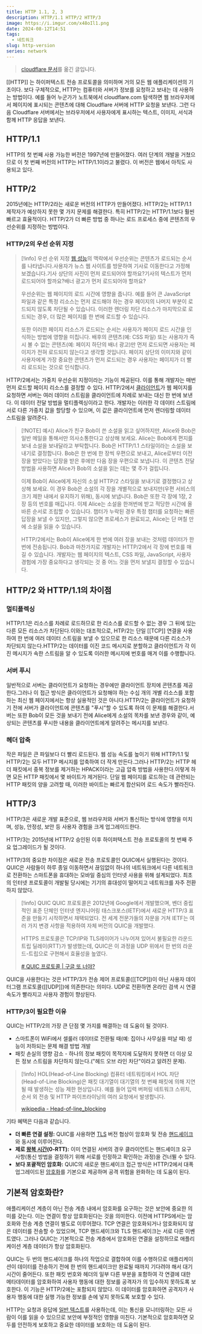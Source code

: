```yaml
---
title: HTTP 1.1, 2, 3
description: HTTP/1.1 HTTP/2 HTTP/3
image: https://i.imgur.com/x48oIl1.png
date: 2024-08-12T14:51
tags:
  - 네트워크
slug: http-version
series: network
---
```


> [cloudflare 문서](https://www.cloudflare.com/ko-kr/learning/performance/http2-vs-http1.1/)를 옮긴 글입니다.

[[HTTP]] 는 하이퍼텍스트 전송 프로토콜을 의미하며 거의 모든 웹 애플리케이션의 기초이다. 보다 구체적으로, HTTP는 컴퓨터와 서버가 정보를 요청하고 보내는 데 사용하는 방법이다. 예를 들어 누군가가 노트북에서 cloudflare.com 탐색하면 웹 브라우저에서 페이지에 표시되는 콘텐츠에 대해 Cloudflare 서버에 HTTP 요청을 보낸다. 그런 다음 Cloudflare 서버에서는 브라우저에서 사용자에게 표시하는 텍스트, 이미지, 서식과 함께 HTTP 응답을 보낸다.

## HTTP/1.1

HTTP의 첫 번째 사용 가능한 버전은 1997년에 만들어졌다. 여러 단계의 개발을 거쳤으므로 이 첫 번째 버전의 HTTP는 HTTP/1.1이라고 불렸다. 이 버전은 웹에서 아직도 사용되고 있다.

## HTTP/2

2015년에는 HTTP/2라는 새로운 버전의 HTTP가 만들어졌다. HTTP/2는 HTTP/1.1 제작자가 예상하지 못한 몇 가지 문제를 해결한다. 특히 HTTP/2는 HTTP/1.1보다 훨씬 빠르고 효율적이다. HTTP/2가 더 빠른 방법 중 하나는 로드 프로세스 중에 콘텐츠의 우선순위를 지정하는 방법이다.

### HTTP/2의 우선 순위 지정

> [!info] 우선 순위 지정
> [웹 성능](https://www.cloudflare.com/learning/performance/why-site-speed-matters/)의 맥락에서 우선순위는 콘텐츠가 로드되는 순서를 나타냅니다.사용자가 뉴스 웹 사이트를 방문하여 기사로 이동한다고 가정해 보겠습니다.기사 상단의 사진이 먼저 로드되어야 할까요?기사의 텍스트가 먼저 로드되어야 할까요?배너 광고가 먼저 로드되어야 할까요?
>
> 우선순위는 웹 페이지의 로드 시간에 영향을 줍니다. 예를 들어 큰 JavaScript 파일과 같은 특정 리소스는 먼저 로드해야 하는 경우 페이지의 나머지 부분이 로드되지 않도록 차단될 수 있습니다. 이러한 렌더링 차단 리소스가 마지막으로 로드되는 경우, 더 많은 페이지를 한 번에 로드할 수 있습니다.
>
> 또한 이러한 페이지 리소스가 로드되는 순서는 사용자가 페이지 로드 시간을 인식하는 방법에 영향을 미칩니다. 배후의 콘텐츠(예: CSS 파일) 또는 사용자가 즉시 볼 수 없는 콘텐츠(예: 페이지 하단의 배너 광고)만 먼저 로드되면 사용자는 페이지가 전혀 로드되지 않는다고 생각할 것입니다. 페이지 상단의 이미지와 같이 사용자에게 가장 중요한 콘텐츠가 먼저 로드되는 경우 사용자는 페이지가 더 빨리 로드되는 것으로 인식합니다.

HTTP/2에서는 가중치 우선순위 지정이라는 기능이 제공된다. 이를 통해 개발자는 매번 먼저 로드할 페이지 리소스를 결정할 수 있다. HTTP/2에서 [클라이언트](https://www.cloudflare.com/learning/serverless/glossary/client-side-vs-server-side/)가 웹 페이지를 요청하면 서버는 여러 데이터 스트림을 클라이언트에 차례로 보내는 대신 한 번에 보낸다. 이 데이터 전달 방법을 멀티플렉싱이라고 한다. 개발자는 이러한 각 데이터 스트림에 서로 다른 가중치 값을 할당할 수 있으며, 이 값은 클라이언트에 먼저 렌더링할 데이터 스트림을 알려준다.

> [!NOTE] 예시)
> Alice가 친구 Bob이 쓴 소설을 읽고 싶어하지만, Alice와 Bob은 일반 메일을 통해서만 의사소통한다고 상상해 보세요. Alice는 Bob에게 편지를 보내 소설을 보내달라고 부탁합니다. Bob은 HTTP/1.1 스타일이라는 소설을 보내기로 결정합니다. Bob은 한 번에 한 장씩 우편으로 보내고, Alice로부터 이전 장을 받았다는 답장을 받은 후에만 다음 장을 우편으로 보냅니다. 이 콘텐츠 전달 방법을 사용하면 Alice가 Bob의 소설을 읽는 데는 몇 주가 걸립니다.
>
> 이제 Bob이 Alice에게 자신의 소설 HTTP/2 스타일을 보내기로 결정했다고 상상해 보세요. 이 경우 Bob은 소설의 각 장을 개별적으로 보내지만(우편 서비스의 크기 제한 내에서 유지하기 위해), 동시에 보냅니다. Bob은 또한 각 장에 1장, 2장 등의 번호를 매깁니다. 이제 Alice는 소설을 한꺼번에 받고 적당한 시간에 올바른 순서로 조립할 수 있습니다. 챕터가 누락된 경우 특정 챕터를 요청하는 빠른 답장을 보낼 수 있지만, 그렇지 않으면 프로세스가 완료되고, Alice는 단 며칠 만에 소설을 읽을 수 있습니다.
>
> HTTP/2에서는 Bob이 Alice에게 한 번에 여러 장을 보내는 것처럼 데이터가 한 번에 전송됩니다. Bob과 마찬가지로 개발자는 HTTP/2에서 각 장에 번호를 매길 수 있습니다. 개발자는 웹 페이지의 텍스트, CSS 파일, JavaScript, 사용자 경험에 가장 중요하다고 생각되는 것 중 어느 것을 먼저 보낼지 결정할 수 있습니다.

## HTTP/2 와 HTTP/1.1의 차이점

### 멀티플렉싱

HTTP/1.1은 리소스를 차례로 로드하므로 한 리소스를 로드할 수 없는 경우 그 뒤에 있는 다른 모든 리소스가 차단된다.이와는 대조적으로, HTP/2는 단일 [[TCP]] 연결을 사용하여 한 번에 여러 데이터 스트림을 보낼 수 있으므로 한 리소스 때문에 다른 리소스가 차단되지 않는다.HTTP/2는 데이터를 이진 코드 메시지로 분할하고 클라이언트가 각 이진 메시지가 속한 스트림을 알 수 있도록 이러한 메시지에 번호를 매겨 이를 수행합니다.

### 서버 푸시

일반적으로 서버는 클라이언트가 요청하는 경우에만 클라이언트 장치에 콘텐츠를 제공한다.그러나 이 접근 방식은 클라이언트가 요청해야 하는 수십 개의 개별 리소스를 포함하는 최신 웹 페이지에서는 항상 실용적인 것은 아니다.HTTP/2는 클라이언트가 요청하기 전에 서버가 클라이언트에 콘텐츠를 "푸시"할 수 있도록 하여 이 문제를 해결한다.서버는 또한 Bob이 모든 것을 보내기 전에 Alice에게 소설의 목차를 보낸 경우와 같이, 예상되는 콘텐츠를 푸시한 내용을 클라이언트에게 알려주는 메시지를 보낸다.

### 헤더 압축

작은 파일은 큰 파일보다 더 빨리 로드된다. 웹 성능 속도를 높이기 위해 HTTP/1.1 및 HTTP/2는 모두 HTTP 메시지를 압축하여 더 작게 만든다.그러나 HTTP/2는 HTTP 헤더 패킷에서 중복 정보를 제거하는 HPACK이라는 고급 압축 방법을 사용한다.이렇게 하면 모든 HTTP 패킷에서 몇 바이트가 제거된다. 단일 웹 페이지를 로드하는 데 관련되는 HTTP 패킷의 양을 고려할 때, 이러한 바이트는 빠르게 합산되어 로드 속도가 빨라진다.

## HTTP/3

HTTP/3은 새로운 개발 표준으로, 웹 브라우저와 서버가 통신하는 방식에 영향을 미치며, 성능, 안정성, 보안 등 사용자 경험을 크게 업그레이드한다.

HTTP/3는 2015년에 HTTP/2 승인된 이후 하이퍼텍스트 전송 프로토콜의 첫 번째 주요 업그레이드가 될 것이다.

HTTP/3의 중요한 차이점은 새로운 전송 프로토콜인 QUIC에서 실행된다는 것이다. QUIC은 사람들이 하루 종일 이동하면서 끊임없이 하나의 네트워크에서 다른 네트워크로 전환하는 스마트폰을 휴대하는 모바일 중심의 인터넷 사용을 위해 설계되었다. 최초의 인터넷 프로토콜이 개발될 당시에는 기기의 휴대성이 떨어지고 네트워크를 자주 전환하지 않았다.

> [!info] QUIC
> QUIC 프로토콜은 2012년에 Google에서 개발했으며, 벤더 중립적인 표준 단체인 인터넷 엔지니어링 태스크포스(IETF)에서 새로운 HTTP/3 표준을 만들기 시작하면서 채택되었다. 전 세계 전문가들의 자문을 거쳐 IETF는 여러 가지 변경 사항을 적용하여 자체 버전의 QUIC을 개발했다.
>
> HTTPS 프로토콜은 TCP/IP와 TLS레이어가 나누어져 있어서 불필요한 라운드 트립 딜레이(RTT)가 발생했는데, QUIC은 이 과정을 UDP 위에서 한 번의 라운드-트립으로 구현해서 효율성을 높였다.
>
> [# QUIC 프로토콜 | 구글 또 너야?](https://medium.com/rate-labs/quic-%ED%94%84%EB%A1%9C%ED%86%A0%EC%BD%9C-%EA%B5%AC%EA%B8%80-%EB%98%90-%EB%84%88%EC%95%BC-932befde91a1)

QUIC을 사용한다는 것은 HTTP/3가 전송 제어 프로토콜([[TCP]])이 아닌 사용자 데이터그램 프로토콜([[UDP]])에 의존한다는 의미다. UDP로 전환하면 온라인 검색 시 연결 속도가 빨라지고 사용자 경험이 향상된다.

### HTTP/3이 필요한 이유

QUIC는 HTTP/2의 가장 큰 단점 몇 가지를 해결하는 데 도움이 될 것이다.

- 스마트폰이 WiFi에서 셀룰러 데이터로 전환될 때(예: 집이나 사무실을 떠날 때) 성능이 저하되는 문제 해결 방법 개발
- 패킷 손실의 영향 감소 - 하나의 정보 패킷이 목적지에 도달하지 못하면 더 이상 모든 정보 스트림을 차단하지 않는다.("헤드 오브 라인 차단"이라고 알려진 문제).

> [!info] HOL(Head-of-Line Blocking)
> 컴퓨터 네트워킹에서 HOL 차단(Head-of-Line Blocking)은 패킷 대기열이 대기열의 첫 번째 패킷에 의해 지연될 때 발생하는 성능 제한 현상입니다. 예를 들어 입력 버퍼링 네트워크 스위치, 순서 외 전송 및 HTTP 파이프라이닝의 여러 요청에서 발생합니다.
>
> [wikipedia - Head-of-line_blocking](https://en.wikipedia.org/wiki/Head-of-line_blocking)

기타 혜택은 다음과 같습니다.

- **더 빠른 연결 설정:** QUIC를 사용하면 [TLS](https://www.cloudflare.com/learning/ssl/transport-layer-security-tls/) 버전 협상이 암호화 및 전송 [핸드셰이크](https://www.cloudflare.com/learning/ssl/what-happens-in-a-tls-handshake/)와 동시에 이루어진다.
- **제로 [왕복 시간](https://www.cloudflare.com/learning/cdn/glossary/round-trip-time-rtt/)(0-RTT):** 이미 연결된 서버의 경우 클라이언트는 핸드셰이크 요구 사항(통신 방법을 결정하기 위해 서로를 인정하고 확인하는 과정)을 건너뛸 수 있다.
- **보다 포괄적인 암호화:** QUIC의 새로운 핸드셰이크 접근 방식은 HTTP/2에서 대폭 업그레이드된 [암호화](https://www.cloudflare.com/learning/ssl/what-is-encryption/)를 기본으로 제공하며 공격 위험을 완화하는 데 도움이 된다.

## 기본적 암호화란?

애플리케이션 계층이 아닌 전송 계층 내에서 암호화를 요구하는 것은 보안에 중요한 의미를 갖는다. 이는 연결이 항상 암호화된다는 것을 의미한다. 이전에 HTTPS에서는 암호화와 전송 계층 연결이 별도로 이루어졌다. TCP 연결은 암호화되거나 암호화되지 않은 데이터를 전송할 수 있었으며, TCP 핸드셰이크와 TLS 핸드셰이크는 서로 다른 이벤트였다. 그러나 QUIC는 기본적으로 전송 계층에서 암호화된 연결을 설정하므로 애플리케이션 계층 데이터가 항상 암호화된다.

QUIC는 두 번의 핸드셰이크를 하나의 작업으로 결합하여 이를 수행하므로 애플리케이션이 데이터를 전송하기 전에 한 번의 핸드셰이크만 완료될 때까지 기다려야 해서 대기 시간이 줄어든다. 또한 패킷 번호와 헤더의 일부 다른 부분을 포함하여 각 연결에 대한 메타데이터를 암호화하여 사용자 행동에 대한 정보를 공격자가 의 입수하지 못하도록 보호한다. 이 기능은 HTTP/2에는 포함되지 않았다. 이 데이터를 암호화하면 공격자가 사용자 행동에 대한 실행 가능한 정보를 손에 넣지 못하도록 보호할 수 있다.

HTTP는 요청과 응답에 [일반 텍스트](https://www.cloudflare.com/learning/ssl/why-is-http-not-secure/)를 사용하는데, 이는 통신을 모니터링하는 모든 사람이 이를 읽을 수 있으므로 보안에 부정적인 영향을 미친다. 기본적으로 암호화하면 모두를 안전하게 보호하고 중요한 데이터를 보호하는 데 도움이 된다.
